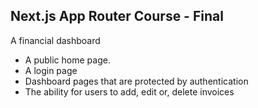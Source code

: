 ## Next.js App Router Course - Final
A financial dashboard
- A public home page.
- A login page
- Dashboard pages that are protected by authentication
- The ability for users to add, edit or, delete invoices


